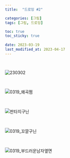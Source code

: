 ```yaml
---
title:  "드로잉 #2"

categories: [그림]
tags: [그림, 드로잉]

toc: true
toc_sticky: true
 
date: 2023-03-19
last_modified_at: 2023-04-17
---
```


<br>

![230302](https://user-images.githubusercontent.com/96360829/222445849-5b350426-2f09-411a-8173-c9a650c10ee9.png)

<br>

![0319_왜곡쩜](https://user-images.githubusercontent.com/96360829/226181119-6b36855b-cfe9-4814-9e2a-bcd5ee366d5f.png)

<br>

![판타지구닌](https://user-images.githubusercontent.com/96360829/223442629-76884d03-fa75-4089-bb75-2913d4106159.png)

<br>

![0319_꼬깔구닌](https://user-images.githubusercontent.com/96360829/226374116-38243abe-4694-41d1-9f17-ffcacc916d16.png)

<br>

![0319_부드러운남자옆면](https://user-images.githubusercontent.com/96360829/226374136-12d0ad2b-7c4e-49f4-8c0b-5f77825bf1bb.png)